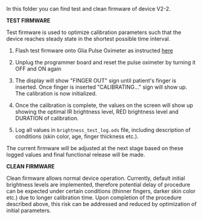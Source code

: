 In this folder you can find test and clean firmware of device V2-2.

**TEST FIRMWARE**

Test firmware is used to optimize calibration parameters such that the device reaches steady state in the shortest possible time interval. 
  
  1. Flash test firmware onto Glia Pulse Oximeter as instructed [here](https://github.com/IRNAS/pulseox-testing/blob/master/01_firmware_flashing_instructions.md)
  
  2. Unplug the programmer board and reset the pulse oximeter by turning it OFF and ON again
  
  3. The display will show "FINGER OUT" sign until patient's finger is inserted. Once finger is inserted "CALIBRATING..." sign will show up. The calibration is now initialized.
  
  3. Once the calibration is complete, the values on the screen will show up showing the optimal IR brightness level, RED brightness level and DURATION of calibration. 
  
  4. Log all values in `brightness_test_log.ods` file, including description of conditions (skin color, age, finger thickness etc.).
  
  The current firmware will be adjusted at the next stage based on these logged values and final functional release will be made.
  
 **CLEAN FIRMWARE**
 
 Clean firmware allows normal device operation. Currently, default initial brightness levels are implemented, therefore potential delay of procedure can be expected under certain conditions (thinner fingers, darker skin color etc.) due to longer calibration time. Upon completion of the procedure described above, this risk can be addressed and reduced by optimization of initial parameters.
  
